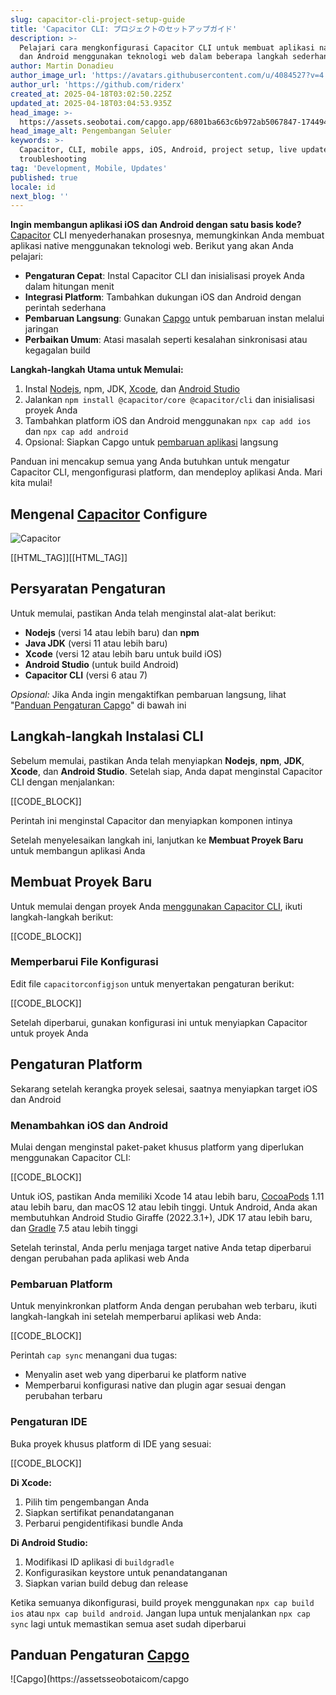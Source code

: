 ```yaml
---
slug: capacitor-cli-project-setup-guide
title: 'Capacitor CLI: プロジェクトのセットアップガイド'
description: >-
  Pelajari cara mengkonfigurasi Capacitor CLI untuk membuat aplikasi native iOS
  dan Android menggunakan teknologi web dalam beberapa langkah sederhana.
author: Martin Donadieu
author_image_url: 'https://avatars.githubusercontent.com/u/4084527?v=4'
author_url: 'https://github.com/riderx'
created_at: 2025-04-18T03:02:50.225Z
updated_at: 2025-04-18T03:04:53.935Z
head_image: >-
  https://assets.seobotai.com/capgo.app/6801ba663c6b972ab5067847-1744945493935.jpg
head_image_alt: Pengembangan Seluler
keywords: >-
  Capacitor, CLI, mobile apps, iOS, Android, project setup, live updates,
  troubleshooting
tag: 'Development, Mobile, Updates'
published: true
locale: id
next_blog: ''
---
```


**Ingin membangun aplikasi iOS dan Android dengan satu basis kode?** [Capacitor](https://capacitorjscom/) CLI menyederhanakan prosesnya, memungkinkan Anda membuat aplikasi native menggunakan teknologi web. Berikut yang akan Anda pelajari:

-   **Pengaturan Cepat**: Instal Capacitor CLI dan inisialisasi proyek Anda dalam hitungan menit
-   **Integrasi Platform**: Tambahkan dukungan iOS dan Android dengan perintah sederhana
-   **Pembaruan Langsung**: Gunakan [Capgo](https://capgoapp/) untuk pembaruan instan melalui jaringan
-   **Perbaikan Umum**: Atasi masalah seperti kesalahan sinkronisasi atau kegagalan build

**Langkah-langkah Utama untuk Memulai:**

1. Instal [Nodejs](https://nodejsorg/en), npm, JDK, [Xcode](https://developerapplecom/xcode/), dan [Android Studio](https://developerandroidcom/studio)
2. Jalankan `npm install @capacitor/core @capacitor/cli` dan inisialisasi proyek Anda
3. Tambahkan platform iOS dan Android menggunakan `npx cap add ios` dan `npx cap add android`
4. Opsional: Siapkan Capgo untuk [pembaruan aplikasi](https://capgoapp/plugins/capacitor-updater/) langsung

Panduan ini mencakup semua yang Anda butuhkan untuk mengatur Capacitor CLI, mengonfigurasi platform, dan mendeploy aplikasi Anda. Mari kita mulai!

## Mengenal [Capacitor](https://capacitorjscom/) Configure

![Capacitor](https://assetsseobotaicom/capgoapp/6801ba663c6b972ab5067847/7e137b9b90adb3934b29b03381f213c1jpg)

[[HTML_TAG]][[HTML_TAG]]

## Persyaratan Pengaturan

Untuk memulai, pastikan Anda telah menginstal alat-alat berikut:

-   **Nodejs** (versi 14 atau lebih baru) dan **npm**
-   **Java JDK** (versi 11 atau lebih baru)
-   **Xcode** (versi 12 atau lebih baru untuk build iOS)
-   **Android Studio** (untuk build Android)
-   **Capacitor CLI** (versi 6 atau 7)

_Opsional:_ Jika Anda ingin mengaktifkan pembaruan langsung, lihat "[Panduan Pengaturan Capgo](https://capgoapp/docs/plugin/cloud-mode/getting-started/)" di bawah ini

## Langkah-langkah Instalasi CLI

Sebelum memulai, pastikan Anda telah menyiapkan **Nodejs**, **npm**, **JDK**, **Xcode**, dan **Android Studio**. Setelah siap, Anda dapat menginstal Capacitor CLI dengan menjalankan:

[[CODE_BLOCK]]

Perintah ini menginstal Capacitor dan menyiapkan komponen intinya

Setelah menyelesaikan langkah ini, lanjutkan ke **Membuat Proyek Baru** untuk membangun aplikasi Anda

## Membuat Proyek Baru

Untuk memulai dengan proyek Anda [menggunakan Capacitor CLI](https://capgoapp/docs/cli/commands/), ikuti langkah-langkah berikut:

[[CODE_BLOCK]]

### Memperbarui File Konfigurasi

Edit file `capacitorconfigjson` untuk menyertakan pengaturan berikut:

[[CODE_BLOCK]]

Setelah diperbarui, gunakan konfigurasi ini untuk menyiapkan Capacitor untuk proyek Anda

## Pengaturan Platform

Sekarang setelah kerangka proyek selesai, saatnya menyiapkan target iOS dan Android

### Menambahkan iOS dan Android

Mulai dengan menginstal paket-paket khusus platform yang diperlukan menggunakan Capacitor CLI:

[[CODE_BLOCK]]

Untuk iOS, pastikan Anda memiliki Xcode 14 atau lebih baru, [CocoaPods](https://cocoapodsorg/) 1.11 atau lebih baru, dan macOS 12 atau lebih tinggi. Untuk Android, Anda akan membutuhkan Android Studio Giraffe (2022.3.1+), JDK 17 atau lebih baru, dan [Gradle](https://gradleorg/) 7.5 atau lebih tinggi

Setelah terinstal, Anda perlu menjaga target native Anda tetap diperbarui dengan perubahan pada aplikasi web Anda

### Pembaruan Platform

Untuk menyinkronkan platform Anda dengan perubahan web terbaru, ikuti langkah-langkah ini setelah memperbarui aplikasi web Anda:

[[CODE_BLOCK]]

Perintah `cap sync` menangani dua tugas:

-   Menyalin aset web yang diperbarui ke platform native
-   Memperbarui konfigurasi native dan plugin agar sesuai dengan perubahan terbaru

### Pengaturan IDE

Buka proyek khusus platform di IDE yang sesuai:

[[CODE_BLOCK]]

**Di Xcode:**

1. Pilih tim pengembangan Anda
2. Siapkan sertifikat penandatanganan
3. Perbarui pengidentifikasi bundle Anda

**Di Android Studio:**

1. Modifikasi ID aplikasi di `buildgradle`
2. Konfigurasikan keystore untuk penandatanganan
3. Siapkan varian build debug dan release

Ketika semuanya dikonfigurasi, build proyek menggunakan `npx cap build ios` atau `npx cap build android`. Jangan lupa untuk menjalankan `npx cap sync` lagi untuk memastikan semua aset sudah diperbarui

## Panduan Pengaturan [Capgo](https://capgoapp/)

![Capgo](https://assetsseobotaicom/capgo